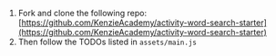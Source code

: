 1. Fork and clone the following repo: [https://github.com/KenzieAcademy/activity-word-search-starter](https://github.com/KenzieAcademy/activity-word-search-starter)
2. Then follow the TODOs listed in `assets/main.js`

<!--- STARTER: https://github.com/KenzieAcademy/activity-word-search-starter -->
<!--- README: https://gitlab.com/kenzie-academy/se/fe/activity-word-search/-/blob/master/README.md -->